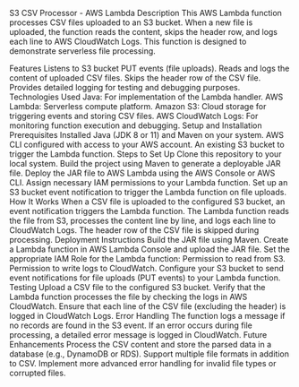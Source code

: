 S3 CSV Processor - AWS Lambda
Description
This AWS Lambda function processes CSV files uploaded to an S3 bucket. When a new file is uploaded, the function reads the content, skips the header row, and logs each line to AWS CloudWatch Logs. This function is designed to demonstrate serverless file processing.

Features
Listens to S3 bucket PUT events (file uploads).
Reads and logs the content of uploaded CSV files.
Skips the header row of the CSV file.
Provides detailed logging for testing and debugging purposes.
Technologies Used
Java: For implementation of the Lambda handler.
AWS Lambda: Serverless compute platform.
Amazon S3: Cloud storage for triggering events and storing CSV files.
AWS CloudWatch Logs: For monitoring function execution and debugging.
Setup and Installation
Prerequisites
Installed Java (JDK 8 or 11) and Maven on your system.
AWS CLI configured with access to your AWS account.
An existing S3 bucket to trigger the Lambda function.
Steps to Set Up
Clone this repository to your local system.
Build the project using Maven to generate a deployable JAR file.
Deploy the JAR file to AWS Lambda using the AWS Console or AWS CLI.
Assign necessary IAM permissions to your Lambda function.
Set up an S3 bucket event notification to trigger the Lambda function on file uploads.
How It Works
When a CSV file is uploaded to the configured S3 bucket, an event notification triggers the Lambda function.
The Lambda function reads the file from S3, processes the content line by line, and logs each line to CloudWatch Logs.
The header row of the CSV file is skipped during processing.
Deployment Instructions
Build the JAR file using Maven.
Create a Lambda function in AWS Lambda Console and upload the JAR file.
Set the appropriate IAM Role for the Lambda function:
Permission to read from S3.
Permission to write logs to CloudWatch.
Configure your S3 bucket to send event notifications for file uploads (PUT events) to your Lambda function.
Testing
Upload a CSV file to the configured S3 bucket.
Verify that the Lambda function processes the file by checking the logs in AWS CloudWatch.
Ensure that each line of the CSV file (excluding the header) is logged in CloudWatch Logs.
Error Handling
The function logs a message if no records are found in the S3 event.
If an error occurs during file processing, a detailed error message is logged in CloudWatch.
Future Enhancements
Process the CSV content and store the parsed data in a database (e.g., DynamoDB or RDS).
Support multiple file formats in addition to CSV.
Implement more advanced error handling for invalid file types or corrupted files.
